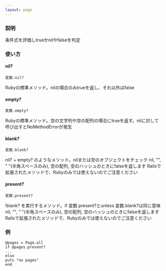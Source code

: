 ```yaml
---
layout: page
---
```


### 説明

条件式を評価しtrueかnilやfalseを判定

### 使い方

#### nil?

    変数.nil?

Rubyの標準メソッド。nilの場合のみtrueを返し、それ以外はfalse

#### empty?

    変数.empty?

Rubyの標準メソッド。空の文字列や空の配列の場合にtrueを返す。nilに対して呼び出すとNoMethodErrorが発生

#### blank?

    変数.blank?

nil? + empty? のようなメソッド。nilまたは空のオブジェクトをチェック
nil, "", " "(半角スペースのみ), 空の配列, 空のハッシュのときにfalseを返します
Railsで拡張されたメソッドで、Rubyのみでは使えないのでご注意ください

#### present?

    変数.present?

!blank? を実行するメソッド。if 変数.present?とunless 変数.blank?は同じ意味
nil, "", " "(半角スペースのみ), 空の配列, 空のハッシュのときにfalseを返します
Railsで拡張されたメソッドで、Rubyのみでは使えないのでご注意ください

### 例

    @pages = Page.all
    if @pages.present?
    ...
    else
    puts "no pages"
    end
